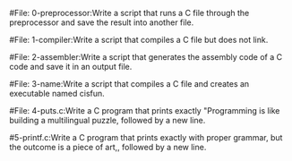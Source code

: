 #File: 0-preprocessor:Write a script that runs a C file through the preprocessor and save the result into another file.

#File: 1-compiler:Write a script that compiles a C file but does not link.

#File: 2-assembler:Write a script that generates the assembly code of a C code and save it in an output file.

#File: 3-name:Write a script that compiles a C file and creates an executable named cisfun.

#File: 4-puts.c:Write a C program that prints exactly "Programming is like building a multilingual puzzle, followed by a new line.

#5-printf.c:Write a C program that prints exactly with proper grammar, but the outcome is a piece of art,, followed by a new line.